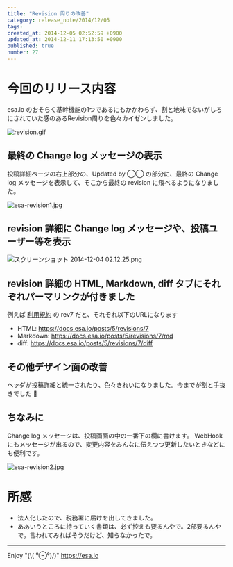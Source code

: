 ```yaml
---
title: "Revision 周りの改善"
category: release_note/2014/12/05
tags: 
created_at: 2014-12-05 02:52:59 +0900
updated_at: 2014-12-11 17:13:50 +0900
published: true
number: 27
---
```


# 今回のリリース内容

esa.io のおそらく基幹機能の1つであるにもかかわらず、割と地味でないがしろにされていた感のあるRevision周りを色々カイゼンしました。

![revision.gif](https://img.esa.io/uploads/production/pictures/105/1405/image/54dd2d6c7820dd2afd24bbb4c691fa13.gif)

## 最終の Change log メッセージの表示

投稿詳細ページの右上部分の、Updated by ◯◯ の部分に、最終の Change log メッセージを表示して、そこから最終の revision に飛べるようになりました。

![esa-revision1.jpg](https://img.esa.io/uploads/production/pictures/105/1406/image/997fb49c767b2a405fbab59ada9df3f2.jpg)

## revision 詳細に Change log メッセージや、投稿ユーザー等を表示

![スクリーンショット 2014-12-04 02.12.25.png](https://img.esa.io/uploads/production/pictures/105/1407/image/03e700c224eafaed918c6538c0e859d9.png)

## revision 詳細の HTML, Markdown, diff タブにそれぞれパーマリンクが付きました

例えば [利用規約](https://docs.esa.io/posts/5) の rev7 だと、それぞれ以下のURLになります

- HTML: https://docs.esa.io/posts/5/revisions/7
- Markdown: https://docs.esa.io/posts/5/revisions/7/md
- diff: https://docs.esa.io/posts/5/revisions/7/diff

## その他デザイン面の改善

ヘッダが投稿詳細と統一されたり、色々きれいになりました。今までが割と手抜きでした :bow: 

## ちなみに

Change log メッセージは、投稿画面の中の一番下の欄に書けます。
WebHookにもメッセージが出るので、変更内容をみんなに伝えつつ更新したいときなどにも便利です。


![esa-revision2.jpg](https://img.esa.io/uploads/production/pictures/105/1410/image/98d5f12939a3bc6dce41e9505dc3a036.jpg)



# 所感

- 法人化したので、税務署に届けを出してきました。
- ああいうところに持っていく書類は、必ず控えも要るんやで。2部要るんやで。言われてみればそうだけど、知らなかったで。


---
Enjoy "(\\( ⁰⊖⁰)/)"
https://esa.io 

